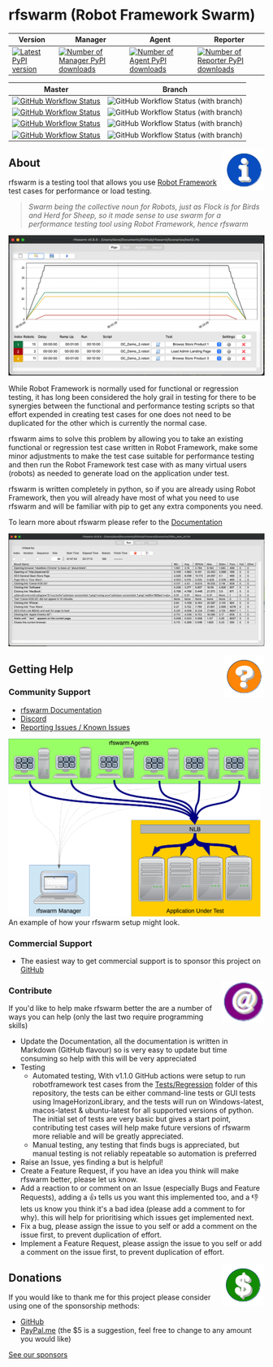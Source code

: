 # rfswarm (Robot Framework Swarm)

|Version|Manager|Agent|Reporter|
|---|---|---|---|
|[![Latest PyPI version](https://img.shields.io/pypi/v/rfswarm-manager.svg)](https://pypi.python.org/pypi/rfswarm-manager/) | [![Number of Manager PyPI downloads](https://img.shields.io/pypi/dm/rfswarm-manager.svg)](https://pypi.python.org/pypi/rfswarm-manager/) | [![Number of Agent PyPI downloads](https://img.shields.io/pypi/dm/rfswarm-agent.svg)](https://pypi.python.org/pypi/rfswarm-agent/) | [![Number of Reporter PyPI downloads](https://img.shields.io/pypi/dm/rfswarm-reporter.svg)](https://pypi.python.org/pypi/rfswarm-reporter/) |

| Master | Branch |
| -- | -- |
| [![GitHub Workflow Status](https://img.shields.io/github/actions/workflow/status/damies13/rfswarm/superlinter.yml?branch=master&label=Linter)](https://github.com/damies13/rfswarm/actions/workflows/superlinter.yml) | ![GitHub Workflow Status (with branch)](https://img.shields.io/github/actions/workflow/status/damies13/rfswarm/superlinter.yml?branch=Issue-%23133-re-run-test&label=Linter) |
| [![GitHub Workflow Status](https://img.shields.io/github/actions/workflow/status/damies13/rfswarm/Regression_Tests.yml?branch=master&label=Regression%20Tests)](https://github.com/damies13/rfswarm/actions/workflows/Regression_Tests.yml) | ![GitHub Workflow Status (with branch)](https://img.shields.io/github/actions/workflow/status/damies13/rfswarm/Regression_Tests.yml?branch=Issue-%23133-re-run-test&label=Regression%20Tests) |
| [![GitHub Workflow Status](https://img.shields.io/github/actions/workflow/status/damies13/rfswarm/superlinter.yml?branch=master&label=Linter)](https://github.com/damies13/rfswarm/actions/workflows/superlinter.yml) | ![GitHub Workflow Status (with branch)](https://img.shields.io/github/actions/workflow/status/damies13/rfswarm/superlinter.yml?branch=Issue-%23133-re-run-test&label=Linter) |
| [![GitHub Workflow Status](https://img.shields.io/github/actions/workflow/status/damies13/rfswarm/Regression_Tests.yml?branch=master&label=Regression%20Tests)](https://github.com/damies13/rfswarm/actions/workflows/Regression_Tests.yml) | ![GitHub Workflow Status (with branch)](https://img.shields.io/github/actions/workflow/status/damies13/rfswarm/Regression_Tests.yml?branch=Issue-%23133-re-run-test&label=Regression%20Tests) |

<img align="right" src="Doc/Images/Icon_Information.png">

## About
rfswarm is a testing tool that allows you use [Robot Framework](https://robotframework.org/) test cases for performance or load testing.

> _Swarm being the collective noun for Robots, just as Flock is for Birds and Herd for Sheep, so it made sense to use swarm for a performance testing tool using Robot Framework, hence rfswarm_

![Image](Doc/Images/MacOS_Plan_v0.8.0_saved_opened.png "Plan - Planning a performance test")

While Robot Framework is normally used for functional or regression testing, it has long been considered the holy grail in testing for there to be synergies between the functional and performance testing scripts so that effort expended in creating test cases for one does not need to be duplicated for the other which is currently the normal case.

rfswarm aims to solve this problem by allowing you to take an existing functional or regression test case written in Robot Framework, make some minor adjustments to make the test case suitable for performance testing and then run the Robot Framework test case with as many virtual users (robots) as needed to generate load on the application under test.

rfswarm is written completely in python, so if you are already using Robot Framework, then you will already have most of what you need to use rfswarm and will be familiar with pip to get any extra components you need.

To learn more about rfswarm please refer to the [Documentation](Doc/README.md)

![Image](Doc/Images/MacOS_Run_v0.8.0_2h.png "Run - Showing results being collected live")

<img align="right" src="Doc/Images/Icon_Help.png">

## Getting Help

### Community Support

- [rfswarm Documentation](Doc/README.md)
- [Discord](https://discord.gg/jJfCMrqCsT)
- [Reporting Issues / Known Issues](https://github.com/damies13/rfswarm/issues)

<kbd align="centre">
<img align="centre" height="350" src="Doc/Images/Manager&Agent_Example.png">
</kbd><br>
An example of how your rfswarm setup might look.

### Commercial Support
- The easiest way to get commercial support is to sponsor this project on [GitHub](https://github.com/sponsors/damies13?frequency=recurring&sponsor=damies13)

<img align="right" src="Doc/Images/Icon_Contribute.png">

### Contribute
If you'd like to help make rfswarm better the are a number of ways you can help (only the last two require programming skills)
- Update the Documentation, all the documentation is written in Markdown (GitHub flavour) so is very easy to update but time consuming so help with this will be very appreciated
- Testing
  - Automated testing, With v1.1.0 GitHub actions were setup to run robotframework test cases from the [Tests/Regression](Tests/Regression) folder of this repository, the tests can be either command-line tests or GUI tests using ImageHorizonLibrary, and the tests will run on Windows-latest, macos-latest & ubuntu-latest for all supported versions of python.
  The initial set of tests are very basic but gives a start point, contributing test cases will help make future versions of rfswarm more reliable and will be greatly appreciated.
  - Manual testing, any testing that finds bugs is appreciated, but manual testing is not reliably repeatable so automation is preferred
- Raise an Issue, yes finding a but is helpful!
- Create a Feature Request, if you have an idea you think will make rfswarm better, please let us know.
- Add a reaction to or comment on an Issue (especially Bugs and Feature Requests), adding a :+1: tells us you want this implemented too, and a :-1: lets us know you think it's a bad idea (please add a comment to for why). this will help for prioritising which issues get implemented next.
- Fix a bug, please assign the issue to you self or add a comment on the issue first, to prevent duplication of effort.
- Implement a Feature Request, please assign the issue to you self or add a comment on the issue first, to prevent duplication of effort.

<img align="right" src="Doc/Images/Icon_Donate.png">

## Donations

If you would like to thank me for this project please consider using one of the sponsorship methods:
- [GitHub](https://github.com/sponsors/damies13?frequency=one-time&sponsor=damies13)
- [PayPal.me](https://paypal.me/damies13/5) (the $5 is a suggestion, feel free to change to any amount you would like)

[See our sponsors](Doc/Sponsors.md)